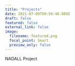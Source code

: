 ```yaml
---
title: "Projects"
date: 2021-07-09T09:59:40.089Z
draft: false
featured: false
external_link: false
image:
  filename: featured.png
  focal_point: Smart
  preview_only: false
---
```

NADALL Project 
